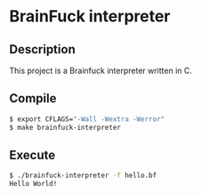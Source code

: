 # BrainFuck interpreter

## Description
This project is a Brainfuck interpreter written in C.

## Compile
```bash
$ export CFLAGS="-Wall -Wextra -Werror"
$ make brainfuck-interpreter
```

## Execute
```bash
$ ./brainfuck-interpreter -f hello.bf
Hello World!
```
